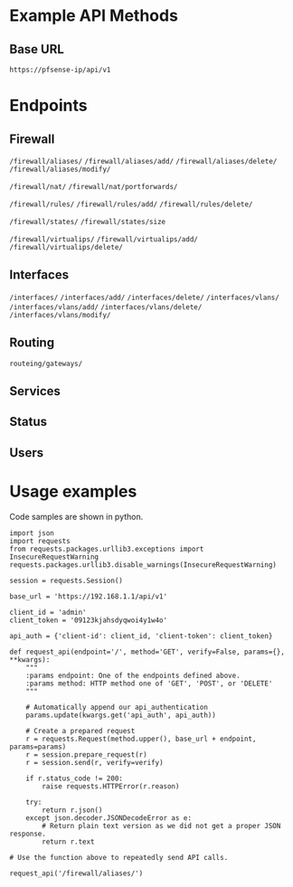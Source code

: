 # Example API Methods


## Base URL 

`https://pfsense-ip/api/v1`

# Endpoints

## Firewall

`/firewall/aliases/`
`/firewall/aliases/add/`
`/firewall/aliases/delete/`
`/firewall/aliases/modify/`


`/firewall/nat/`
`/firewall/nat/portforwards/`


`/firewall/rules/`
`/firewall/rules/add/`
`/firewall/rules/delete/`


`/firewall/states/`
`/firewall/states/size`


`/firewall/virtualips/`
`/firewall/virtualips/add/`
`/firewall/virtualips/delete/`

## Interfaces

`/interfaces/`
`/interfaces/add/`
`/interfaces/delete/`
`/interfaces/vlans/`
`/interfaces/vlans/add/`
`/interfaces/vlans/delete/`
`/interfaces/vlans/modify/`


## Routing

`routeing/gateways/`


## Services

## Status

## Users



# Usage examples

Code samples are shown in python.

```
import json
import requests
from requests.packages.urllib3.exceptions import InsecureRequestWarning
requests.packages.urllib3.disable_warnings(InsecureRequestWarning)

session = requests.Session()

base_url = 'https://192.168.1.1/api/v1'

client_id = 'admin'
client_token = '09123kjahsdyqwoi4y1w4o'

api_auth = {'client-id': client_id, 'client-token': client_token}

def request_api(endpoint='/', method='GET', verify=False, params={}, **kwargs):
    """
    :params endpoint: One of the endpoints defined above.
    :params method: HTTP method one of 'GET', 'POST', or 'DELETE'
    """
    
    # Automatically append our api_authentication
    params.update(kwargs.get('api_auth', api_auth))
    
    # Create a prepared request
    r = requests.Request(method.upper(), base_url + endpoint, params=params)  
    r = session.prepare_request(r)
    r = session.send(r, verify=verify)
    
    if r.status_code != 200:
        raise requests.HTTPError(r.reason)

    try:
        return r.json()
    except json.decoder.JSONDecodeError as e:
        # Return plain text version as we did not get a proper JSON response.
        return r.text
        
# Use the function above to repeatedly send API calls.

request_api('/firewall/aliases/')

```